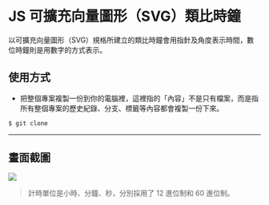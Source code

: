 # JS 可擴充向量圖形（SVG）類比時鐘

以可擴充向量圖形（SVG）規格所建立的類比時鐘會用指針及角度表示時間，數位時鐘則是用數字的方式表示。

## 使用方式
- 把整個專案複製一份到你的電腦裡，這裡指的「內容」不是只有檔案，而是指所有整個專案的歷史紀錄、分支、標籤等內容都會複製一份下來。
```sh
$ git clone
```

----

## 畫面截圖
![](https://i.imgur.com/l3pHixW.gif)
> 計時單位是小時、分鐘、秒，分別採用了 12 進位制和 60 進位制。

